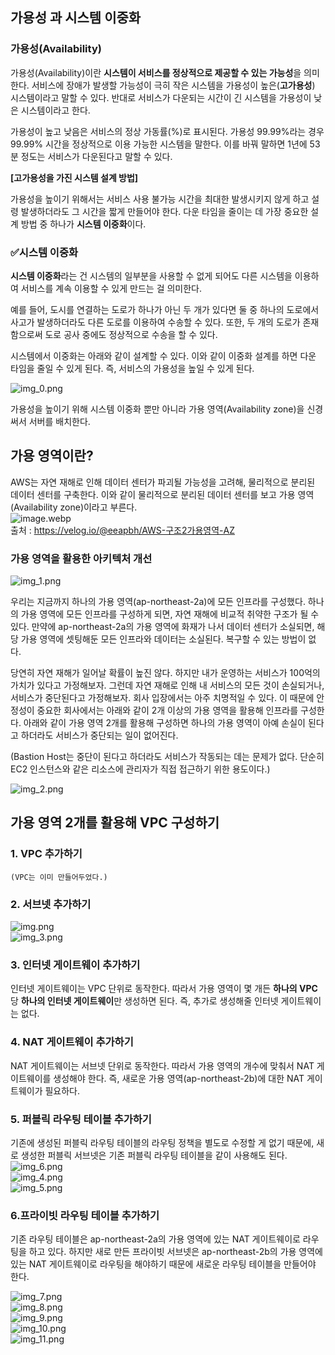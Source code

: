 ## 가용성 과 시스템 이중화
### 가용성(Availability)

가용성(Availability)이란 **시스템이 서비스를 정상적으로 제공할 수 있는 가능성**을 의미한다. 서비스에 장애가 발생할 가능성이 극히 작은 시스템을 가용성이 높은(**고가용성**) 시스템이라고 말할 수 있다. 반대로 서비스가 다운되는 시간이 긴 시스템을 가용성이 낮은 시스템이라고 한다.

가용성이 높고 낮음은 서비스의 정상 가동률(%)로 표시된다. 가용성 99.99%라는 경우 99.99% 시간을 정상적으로 이용 가능한 시스템을 말한다. 이를 바꿔 말하면 1년에 53분 정도는 서비스가 다운된다고 말할 수 있다.

**[고가용성을 가진 시스템 설계 방법]**

가용성을 높이기 위해서는 서비스 사용 불가능 시간을 최대한 발생시키지 않게 하고 설령 발생하더라도 그 시간을 짧게 만들어야 한다. 다운 타임을 줄이는 데 가장 중요한 설계 방법 중 하나가 **시스템 이중화**이다.

### ✅시스템 이중화

**시스템 이중화**라는 건 시스템의 일부분을 사용할 수 없게 되어도 다른 시스템을 이용하여 서비스를 계속 이용할 수 있게 만드는 걸 의미한다.

예를 들어, 도시를 연결하는 도로가 하나가 아닌 두 개가 있다면 둘 중 하나의 도로에서 사고가 발생하더라도 다른 도로를 이용하여 수송할 수 있다. 또한, 두 개의 도로가 존재함으로써 도로 공사 중에도 정상적으로 수송을 할 수 있다.  

시스템에서 이중화는 아래와 같이 설계할 수 있다. 이와 같이 이중화 설계를 하면 다운 타임을 줄일 수 있게 된다. 즉, 서비스의 가용성을 높일 수 있게 된다.   
  
![img_0.png](img/img_0.png)  

가용성을 높이기 위해 시스템 이중화 뿐만 아니라 가용 영역(Availability zone)을 신경 써서 서버를 배치한다. 


## 가용 영역이란?
AWS는 자연 재해로 인해 데이터 센터가 파괴될 가능성을 고려해, 물리적으로 분리된 데이터 센터를 구축한다. 이와 같이 물리적으로 분리된 데이터 센터를 보고 가용 영역(Availability zone)이라고 부른다.  
![image.webp](img/image.webp)  
출처 : https://velog.io/@eeapbh/AWS-구조2가용영역-AZ  

### 가용 영역을 활용한 아키텍처 개선
![img_1.png](img/img_1.png)  

우리는 지금까지 하나의 가용 영역(ap-northeast-2a)에 모든 인프라를 구성했다. 하나의 가용 영역에 모든 인프라를 구성하게 되면, 자연 재해에 비교적 취약한 구조가 될 수 있다. 만약에 ap-northeast-2a의 가용 영역에 화재가 나서 데이터 센터가 소실되면, 해당 가용 영역에 셋팅해둔 모든 인프라와 데이터는 소실된다. 복구할 수 있는 방법이 없다.

당연히 자연 재해가 일어날 확률이 높진 않다. 하지만 내가 운영하는 서비스가 100억의 가치가 있다고 가정해보자. 그런데 자연 재해로 인해 내 서비스의 모든 것이 손실되거나, 서비스가 중단된다고 가정해보자. 회사 입장에서는 아주 치명적일 수 있다. 이 때문에 안정성이 중요한 회사에서는 아래와 같이 2개 이상의 가용 영역을 활용해 인프라를 구성한다. 아래와 같이 가용 영역 2개를 활용해 구성하면 하나의 가용 영역이 아예 손실이 된다고 하더라도 서비스가 중단되는 일이 없어진다.

(Bastion Host는 중단이 된다고 하더라도 서비스가 작동되는 데는 문제가 없다. 단순히 EC2 인스턴스와 같은 리소스에 관리자가 직접 접근하기 위한 용도이다.)  
  
![img_2.png](img/img_2.png)  
  
## 가용 영역 2개를 활용해 VPC 구성하기
  
### 1. **VPC 추가하기**

    (VPC는 이미 만들어두었다.)
  
### 2. 서브넷 추가하기
![img.png](img/img.png)  
![img_3.png](img/img_3.png)  
  
### 3. **인터넷 게이트웨이 추가하기**

인터넷 게이트웨이는 VPC 단위로 동작한다. 따라서 가용 영역이 몇 개든 **하나의 VPC**당 **하나의 인터넷 게이트웨이**만 생성하면 된다. 즉, 추가로 생성해줄 인터넷 게이트웨이는 없다.  
  
### 4. **NAT 게이트웨이 추가하기**

NAT 게이트웨이는 서브넷 단위로 동작한다. 따라서 가용 영역의 개수에 맞춰서 NAT 게이트웨이를 생성해야 한다. 즉, 새로운 가용 영역(ap-northeast-2b)에 대한 NAT 게이트웨이가 필요하다.  

### 5. **퍼블릭 라우팅 테이블 추가하기**

기존에 생성된 퍼블릭 라우팅 테이블의 라우팅 정책을 별도로 수정할 게 없기 때문에, 새로 생성한 퍼블릭 서브넷은 기존 퍼블릭 라우팅 테이블을 같이 사용해도 된다.  
![img_6.png](img/img_6.png)    
![img_4.png](img/img_4.png)  
![img_5.png](img/img_5.png)  
  
### 6.프라이빗 라우팅 테이블 추가하기  
기존 라우팅 테이블은 ap-northeast-2a의 가용 영역에 있는 NAT 게이트웨이로 라우팅을 하고 있다. 하지만 새로 만든 프라이빗 서브넷은 ap-northeast-2b의 가용 영역에 있는 NAT 게이트웨이로 라우팅을 해야하기 때문에 새로운 라우팅 테이블을 만들어야 한다.   
  
![img_7.png](img/img_7.png)  
![img_8.png](img/img_8.png)  
![img_9.png](img/img_9.png)  
![img_10.png](img/img_10.png)  
![img_11.png](img/img_11.png)


